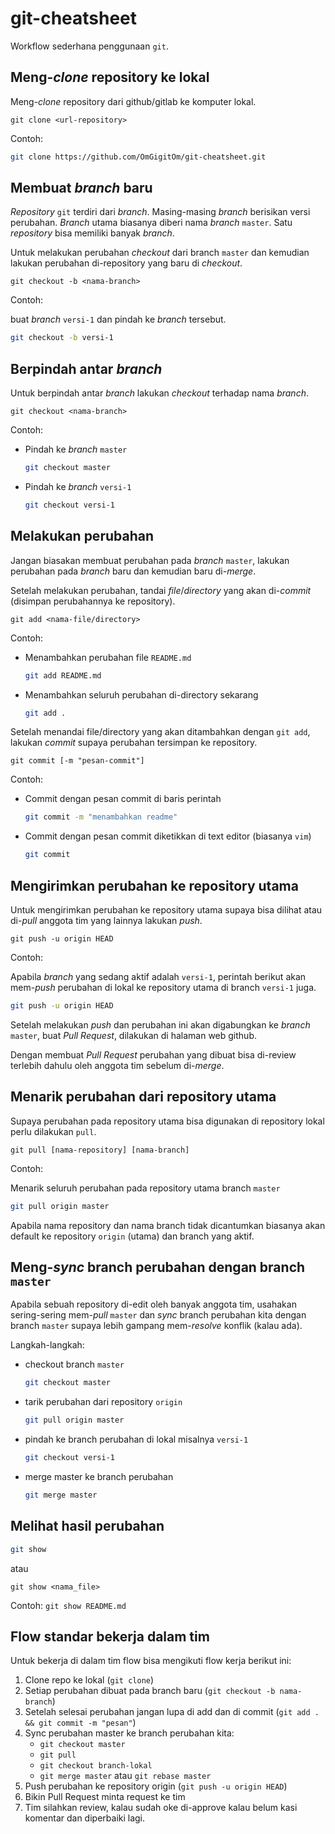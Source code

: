 # git-cheatsheet

Workflow sederhana penggunaan `git`.

## Meng-_clone_ repository ke lokal

Meng-_clone_ repository dari github/gitlab ke komputer lokal.

`git clone <url-repository>`

Contoh:

```sh
git clone https://github.com/OmGigitOm/git-cheatsheet.git
```

## Membuat _branch_ baru

_Repository_ `git` terdiri dari _branch_. Masing-masing _branch_ berisikan versi perubahan. _Branch_ utama biasanya diberi nama _branch_ `master`. Satu _repository_ bisa memiliki banyak _branch_.

Untuk melakukan perubahan _checkout_ dari branch `master` dan kemudian lakukan perubahan di-repository yang baru di _checkout_.

`git checkout -b <nama-branch>`

Contoh:

buat _branch_ `versi-1` dan pindah ke _branch_ tersebut.
```sh
git checkout -b versi-1
```

## Berpindah antar _branch_

Untuk berpindah antar _branch_ lakukan _checkout_ terhadap nama _branch_.

`git checkout <nama-branch>`

Contoh:

* Pindah ke _branch_ `master`
  ```sh
  git checkout master
  ```
* Pindah ke _branch_ `versi-1`
  ```sh
  git checkout versi-1
  ```

## Melakukan perubahan

Jangan biasakan membuat perubahan pada _branch_ `master`, lakukan perubahan pada _branch_ baru dan kemudian baru di-_merge_.

Setelah melakukan perubahan, tandai _file_/_directory_ yang akan di-_commit_ (disimpan perubahannya ke repository).

`git add <nama-file/directory>`

Contoh:

* Menambahkan perubahan file `README.md`
  ```sh
  git add README.md
  ```
* Menambahkan seluruh perubahan di-directory sekarang
  ```sh
  git add .
  ```

Setelah menandai file/directory yang akan ditambahkan dengan `git add`, lakukan _commit_ supaya perubahan tersimpan ke repository.

`git commit [-m "pesan-commit"]`

Contoh:

* Commit dengan pesan commit di baris perintah
  ```sh
  git commit -m "menambahkan readme"
  ```
* Commit dengan pesan commit diketikkan di text editor (biasanya `vim`)
  ```sh
  git commit
  ```

## Mengirimkan perubahan ke repository utama

Untuk mengirimkan perubahan ke repository utama supaya bisa dilihat atau di-_pull_ anggota tim yang lainnya lakukan _push_.

`git push -u origin HEAD`

Contoh:

Apabila _branch_ yang sedang aktif adalah `versi-1`, perintah berikut akan mem-_push_ perubahan di lokal ke repository utama di branch `versi-1` juga.
```sh
git push -u origin HEAD
```

Setelah melakukan _push_ dan perubahan ini akan digabungkan ke _branch_ `master`, buat _Pull Request_, dilakukan di halaman web github.

Dengan membuat _Pull Request_ perubahan yang dibuat bisa di-review terlebih dahulu oleh anggota tim sebelum di-_merge_.

## Menarik perubahan dari repository utama

Supaya perubahan pada repository utama bisa digunakan di repository lokal perlu dilakukan `pull`.

`git pull [nama-repository] [nama-branch]`

Contoh:

Menarik seluruh perubahan pada repository utama branch `master`
```sh
git pull origin master
```

Apabila nama repository dan nama branch tidak dicantumkan biasanya akan default ke repository `origin` (utama) dan branch yang aktif.

## Meng-_sync_ branch perubahan dengan branch `master`

Apabila sebuah repository di-edit oleh banyak anggota tim, usahakan sering-sering mem-_pull_ `master` dan _sync_ branch perubahan kita dengan branch `master` supaya lebih gampang mem-_resolve_ konflik (kalau ada).

Langkah-langkah:
* checkout branch `master`
  ```sh
  git checkout master
  ```
* tarik perubahan dari repository `origin`
  ```sh
  git pull origin master
  ```
* pindah ke branch perubahan di lokal misalnya `versi-1`
  ```sh
  git checkout versi-1
  ```
* merge master ke branch perubahan
  ```sh
  git merge master
  ```

## Melihat hasil perubahan
```sh
git show
```
atau
```
git show <nama_file>
```

Contoh:
`git show README.md`

## Flow standar bekerja dalam tim

Untuk bekerja di dalam tim flow bisa mengikuti flow kerja berikut ini:
1. Clone repo ke lokal (`git clone`)
2. Setiap perubahan dibuat pada branch baru (`git checkout -b nama-branch`)
3. Setelah selesai perubahan jangan lupa di add dan di commit (`git add . && git commit -m "pesan"`)
4. Sync perubahan master ke branch perubahan kita:
   * `git checkout master`
   * `git pull`
   * `git checkout branch-lokal`
   * `git merge master` atau `git rebase master`
5. Push perubahan ke repository origin (`git push -u origin HEAD`)
6. Bikin Pull Request minta request ke tim
7. Tim silahkan review, kalau sudah oke di-approve kalau belum kasi komentar dan diperbaiki lagi.
